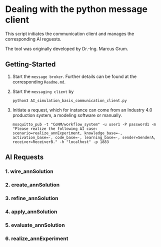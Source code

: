 # Dealing with the python message client

This script initiates the communication client and manages the corresponding AI reguests.

The tool was originally developed by Dr.-Ing. Marcus Grum.

## Getting-Started

1. Start the `message broker`. Further details can be found at the corresponding `Readme.md`.

1. Start the `messaging client` by

    ```
    python3 AI_simulation_basis_communication_client.py
    ```

1. Initiate a request, which for instance can come from an Industry 4.0 production system, a modeling software or manually.

	```
    mosquitto_pub -t "CoNM/workflow_system" -u user1 -P password1 -m "Please realize the following AI case: scenario=realize_annExperiment, knowledge_base=-, activation_base=-, code_base=-, learning_base=-, sender=SenderA, receiver=ReceiverB." -h "localhost" -p 1883
    ```

## AI Requests

### 1. wire_annSolution

### 2. create_annSolution

### 3. refine_annSolution

### 4. apply_annSolution

### 5. evaluate_annSolution

### 6. realize_annExperiment
